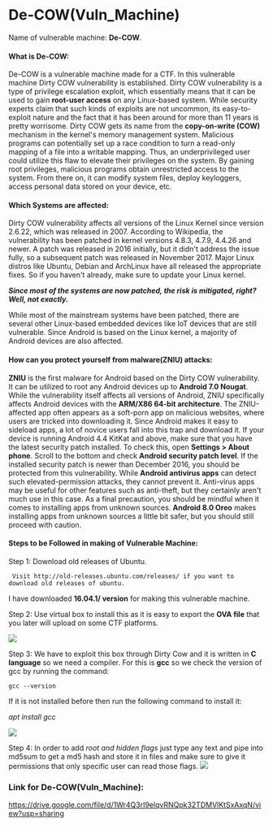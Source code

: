 # De-COW(Vuln_Machine)

Name of vulnerable machine: <b>De-COW</b>.

#### What is De-COW:

De-COW is a vulnerable machine made for a CTF. In this vulnerable machine Dirty COW vulnerability is established. Dirty COW vulnerability is a type of privilege escalation exploit, which essentially means that it can be used to gain <b>root-user access</b> on any Linux-based system.  While security experts claim that such kinds of exploits are not uncommon, its easy-to-exploit nature and the fact that it has been around for more than 11 years is pretty worrisome. Dirty COW gets its name from the <b>copy-on-write (COW)</b> mechanism in the kernel's memory management system. Malicious programs can potentially set up a race condition to turn a read-only mapping of a file into a writable mapping. Thus, an underprivileged user could utilize this flaw to elevate their privileges on the system. By gaining root privileges, malicious programs obtain unrestricted access to the system. From there on, it can modify system files, deploy keyloggers, access personal data stored on your device, etc.

#### Which Systems are affected:

Dirty COW vulnerability affects all versions of the Linux Kernel since version 2.6.22, which was released in 2007. According to Wikipedia, the vulnerability has been patched in kernel versions 4.8.3, 4.7.9, 4.4.26 and newer. A patch was released in 2016 initially, but it didn't address the issue fully, so a subsequent patch was released in November 2017. Major Linux distros like Ubuntu, Debian and ArchLinux have all released the appropriate fixes. So if you haven't already, make sure to update your Linux kernel.

<b><i>Since most of the systems are now patched, the risk is mitigated, right? Well, not exactly.</b></i>

While most of the mainstream systems have been patched, there are several other Linux-based embedded devices like IoT devices that are still vulnerable. Since Android is based on the Linux kernel, a majority of Android devices are also affected.


#### How can you protect yourself from malware(ZNIU) attacks:

<b>ZNIU</b> is the first malware for Android based on the Dirty COW vulnerability. It can be utilized to root any Android devices up to <b>Android 7.0 Nougat</b>. While the vulnerability itself affects all versions of Android, ZNIU specifically affects Android devices with the <b>ARM/X86 64-bit architecture</b>. The ZNIU-affected app often appears as a soft-porn app on malicious websites, where users are tricked into downloading it. Since Android makes it easy to sideload apps, a lot of novice users fall into this trap and download it. If your device is running Android 4.4 KitKat and above, make sure that you have the latest security patch installed. To check this, open <b>Settings > About phone</b>. Scroll to the bottom and check <b>Android security patch level</b>. If the installed security patch is newer than December 2016, you should be protected from this vulnerability. While <b>Android antivirus apps</b> can detect such elevated-permission attacks, they cannot prevent it. Anti-virus apps may be useful for other features such as anti-theft, but they certainly aren't much use in this case. As a final precaution, you should be mindful when it comes to installing apps from unknown sources. <b>Android 8.0 Oreo</b> makes installing apps from unknown sources a little bit safer, but you should still proceed with caution.

#### Steps to be Followed in making of Vulnerable Machine:

Step 1: Download old releases of Ubuntu.

     Visit http://old-releases.ubuntu.com/releases/ if you want to download old releases of ubuntu.
     
I have downloaded <b>16.04.1/ version</b> for making this vulnerable machine.

Step 2: Use virtual box to install this as it is easy to export the <b>OVA file</b> that you later will upload on some CTF platforms.


<img src= https://telegra.ph/file/a7a8c8dce90368f67a4a5.png>

Step 3: We have to exploit this box through Dirty Cow and it is written in <b>C language</b> so we need a compiler. For this is <b>gcc</b> so we check the version of gcc by running the command:
    
    gcc --version
    
If it is not installed before then run the following command to install it:

   <i>apt install gcc</i>
   
<img src = https://telegra.ph/file/9c836dd7b719090f183f1.png>

Step 4:  In order to add <i>root and hidden flags</i> just type any text and pipe into md5sum to get a md5 hash and store it in files and make sure to give it permissions that only specific user can read those flags.
<img src = https://telegra.ph/file/5b526c217e401d1e7e330.png>












### Link for De-COW(Vuln_Machine):

https://drive.google.com/file/d/1Wr4Q3rI9elqvRNQpk32TDMVlKtSxAxqN/view?usp=sharing


